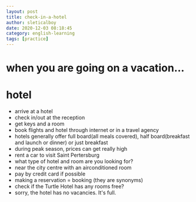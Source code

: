 ```yaml
---
layout: post
title: check-in-a-hotel
author: sleticalboy
date: 2020-12-03 08:18:45
category: english-learning
tags: [practice]
---
```


# when you are going on a vacation...

# hotel
- arrive at a hotel
- check in/out at the reception
- get keys and a room
- book flights and hotel through internet or in a travel agency
- hotels generally offer full board(all meals covered), half board(breakfast and launch or dinner) or just breakfast
- during peak season, prices can get really high
- rent a car to visit Saint Pertersburg
- what type of hotel and room are you looking for?
- near the city centre with an airconditioned room
- pay by credit card if possible
- making a reservation = booking (they are synonyms)
- check if the Turtle Hotel has any rooms free?
- sorry, the hotel has no vacancies. It's full.
